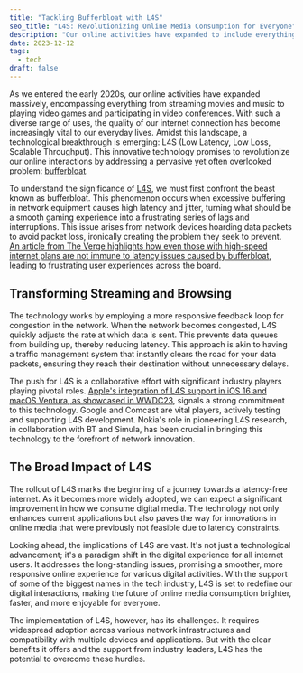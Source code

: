 ```yaml
---
title: "Tackling Bufferbloat with L4S"
seo_title: "L4S: Revolutionizing Online Media Consumption for Everyone"
description: "Our online activities have expanded to include everything from streaming movies and music to playing video games and participating in video conferences. With such diverse uses, the quality of our internet connection is more important than ever. L4S promises to revolutionize our online interactions by addressing a pervasive yet often overlooked problem: bufferbloat."
date: 2023-12-12
tags:
  - tech
draft: false
---
```


As we entered the early 2020s, our online activities have expanded massively, encompassing everything from streaming movies and music to playing video games and participating in video conferences. With such a diverse range of uses, the quality of our internet connection has become increasingly vital to our everyday lives. Amidst this landscape, a technological breakthrough is emerging: L4S (Low Latency, Low Loss, Scalable Throughput). This innovative technology promises to revolutionize our online interactions by addressing a pervasive yet often overlooked problem: [bufferbloat](https://www.bufferbloat.net/projects/bloat/wiki/Introduction/).

To understand the significance of [L4S](https://www.bell-labs.com/research-innovation/projects-and-initiatives/l4s/), we must first confront the beast known as bufferbloat. This phenomenon occurs when excessive buffering in network equipment causes high latency and jitter, turning what should be a smooth gaming experience into a frustrating series of lags and interruptions. This issue arises from network devices hoarding data packets to avoid packet loss, ironically creating the problem they seek to prevent. [An article from The Verge highlights how even those with high-speed internet plans are not immune to latency issues caused by bufferbloat](https://www.theverge.com/23655762/l4s-internet-apple-comcast-latency-speed-bandwidth), leading to frustrating user experiences across the board.

## Transforming Streaming and Browsing
The technology works by employing a more responsive feedback loop for congestion in the network. When the network becomes congested, L4S quickly adjusts the rate at which data is sent. This prevents data queues from building up, thereby reducing latency. This approach is akin to having a traffic management system that instantly clears the road for your data packets, ensuring they reach their destination without unnecessary delays.

The push for L4S is a collaborative effort with significant industry players playing pivotal roles. [Apple's integration of L4S support in iOS 16 and macOS Ventura, as showcased in WWDC23](https://developer.apple.com/videos/play/wwdc2023/10004/), signals a strong commitment to this technology. Google and Comcast are vital players, actively testing and supporting L4S development. Nokia's role in pioneering L4S research, in collaboration with BT and Simula, has been crucial in bringing this technology to the forefront of network innovation.

## The Broad Impact of L4S
The rollout of L4S marks the beginning of a journey towards a latency-free internet. As it becomes more widely adopted, we can expect a significant improvement in how we consume digital media. The technology not only enhances current applications but also paves the way for innovations in online media that were previously not feasible due to latency constraints.

Looking ahead, the implications of L4S are vast. It's not just a technological advancement; it's a paradigm shift in the digital experience for all internet users. It addresses the long-standing issues, promising a smoother, more responsive online experience for various digital activities. With the support of some of the biggest names in the tech industry, L4S is set to redefine our digital interactions, making the future of online media consumption brighter, faster, and more enjoyable for everyone.

The implementation of L4S, however, has its challenges. It requires widespread adoption across various network infrastructures and compatibility with multiple devices and applications. But with the clear benefits it offers and the support from industry leaders, L4S has the potential to overcome these hurdles.